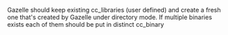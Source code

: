Gazelle should keep existing cc_libraries (user defined) and create a fresh one that's created by Gazelle under directory mode.
If multiple binaries exists each of them should be put in distinct cc_binary